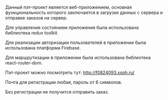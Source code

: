 Данный пэт-проект является веб-приложением, основная функциональность которого заключается в загрузке данных с сервера и отправке заказов на сервер.

Для управления состоянием приложения была использована библиотека redux toolkit.

Для реализации авторизации пользователей в приложении была использована платформа Firebase.

Для маршрутизации в приложении была использована библиотека react-router-dom.

Пэт-проект можно посмотреть тут: http://f0824093.xsph.ru/

Почта для регистрации любая, пароль от 6 символов.

Без регистрации не получится отправить заказ.
